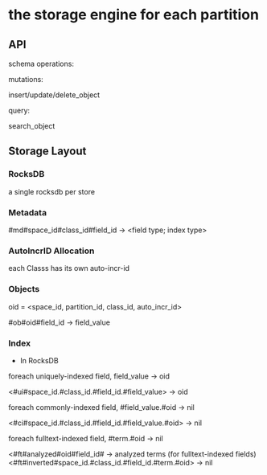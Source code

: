 # the storage engine for each partition

## API

schema operations: 

mutations:

insert/update/delete_object

query:

search_object

## Storage Layout

### RocksDB

a single rocksdb per store

### Metadata

#md#space_id#class_id#field_id -> <field type; index type>

### AutoIncrID Allocation

each Classs has its own auto-incr-id

### Objects

oid = <space_id, partition_id, class_id, auto_incr_id>

#ob#oid#field_id -> field_value


### Index

* In RocksDB

foreach uniquely-indexed field, field_value -> oid

<#ui#space_id.#class_id.#field_id.#field_value> -> oid

foreach commonly-indexed field, #field_value.#oid -> nil

<#ci#space_id.#class_id.#field_id.#field_value.#oid> -> nil

foreach fulltext-indexed field, #term.#oid -> nil

<#ft#analyzed#oid#field_id# -> analyzed terms (for fulltext-indexed fields)
<#ft#inverted#space_id.#class_id.#field_id.#term.#oid> -> nil






